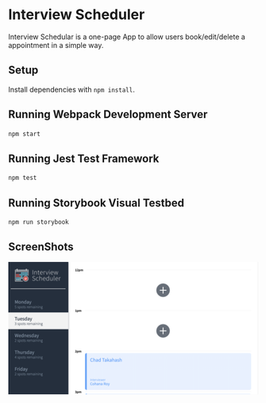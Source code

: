 # Interview Scheduler
Interview Schedular is a one-page App to allow users book/edit/delete a appointment in a simple way.
## Setup

Install dependencies with `npm install`.

## Running Webpack Development Server

```sh
npm start
```

## Running Jest Test Framework

```sh
npm test
```

## Running Storybook Visual Testbed

```sh
npm run storybook
```
## ScreenShots
![The whole Application](https://github.com/Jessie-p05/Scheduler/blob/master/docs/App.png?raw=true)
